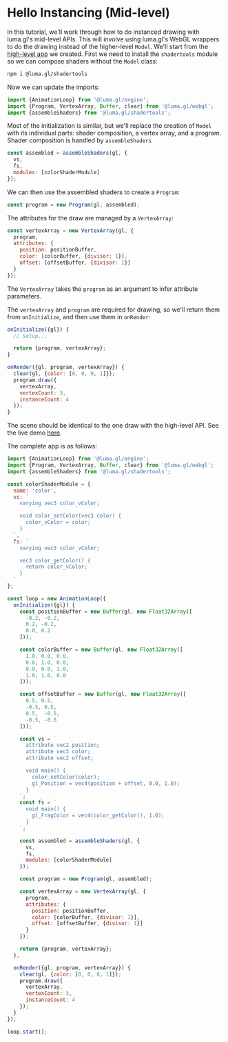 # Hello Instancing (Mid-level)

In this tutorial, we'll work through how to do instanced drawing with luma.gl's mid-level APIs. This will involve using luma.gl's WebGL wrappers to do the drawing instead of the higher-level `Model`. We'll start from the [high-level app](/docs/getting-started/hello-instancing-high) we created. First we need to install the `shadertools` module so we can compose shaders without the `Model` class:
```bash
npm i @luma.gl/shadertools
```

Now we can update the imports:
```js
import {AnimationLoop} from '@luma.gl/engine';
import {Program, VertexArray, Buffer, clear} from '@luma.gl/webgl';
import {assembleShaders} from '@luma.gl/shadertools';
```
Most of the initialization is similar, but we'll replace the creation of `Model` with its individual parts: shader composition, a vertex array, and a program. Shader composition is handled by `assembleShaders`
```js
const assembled = assembleShaders(gl, {
  vs,
  fs,
  modules: [colorShaderModule]
});
```

We can then use the assembled shaders to create a `Program`:
```js
const program = new Program(gl, assembled);
```

The attributes for the draw are managed by a `VertexArray`:
```js
const vertexArray = new VertexArray(gl, {
  program,
  attributes: {
    position: positionBuffer,
    color: [colorBuffer, {divisor: 1}],
    offset: [offsetBuffer, {divisor: 1}]
  }
});
```
The `VertexArray` takes the `program` as an argument to infer attribute parameters.

The `vertexArray` and `program` are required for drawing, so we'll return them from `onInitialize`, and then use them in `onRender`:
```js
onInitialize({gl}) {
  // Setup...

  return {program, vertexArray};
}

onRender({gl, program, vertexArray}) {
  clear(gl, {color: [0, 0, 0, 1]});
  program.draw({
    vertexArray,
    vertexCount: 3,
    instanceCount: 4
  });
}
```

The scene should be identical to the one draw with the high-level API. See the live demo [here](/examples/getting-started/hello-instancing-mid).

The complete app is as follows:
```js
import {AnimationLoop} from '@luma.gl/engine';
import {Program, VertexArray, Buffer, clear} from '@luma.gl/webgl';
import {assembleShaders} from '@luma.gl/shadertools';

const colorShaderModule = {
  name: 'color',
  vs: `
    varying vec3 color_vColor;

    void color_setColor(vec3 color) {
      color_vColor = color;
    }
  `,
  fs: `
    varying vec3 color_vColor;

    vec3 color_getColor() {
      return color_vColor;
    }
  `
};

const loop = new AnimationLoop({
  onInitialize({gl}) {
    const positionBuffer = new Buffer(gl, new Float32Array([
      -0.2, -0.2,
      0.2, -0.2,
      0.0, 0.2
    ]));

    const colorBuffer = new Buffer(gl, new Float32Array([
      1.0, 0.0, 0.0,
      0.0, 1.0, 0.0,
      0.0, 0.0, 1.0,
      1.0, 1.0, 0.0
    ]));

    const offsetBuffer = new Buffer(gl, new Float32Array([
      0.5, 0.5,
      -0.5, 0.5,
      0.5,  -0.5,
      -0.5, -0.5
    ]));

    const vs = `
      attribute vec2 position;
      attribute vec3 color;
      attribute vec2 offset;

      void main() {
        color_setColor(color);
        gl_Position = vec4(position + offset, 0.0, 1.0);
      }
    `;
    const fs = `
      void main() {
        gl_FragColor = vec4(color_getColor(), 1.0);
      }
    `;

    const assembled = assembleShaders(gl, {
      vs,
      fs,
      modules: [colorShaderModule]
    });

    const program = new Program(gl, assembled);

    const vertexArray = new VertexArray(gl, {
      program,
      attributes: {
        position: positionBuffer,
        color: [colorBuffer, {divisor: 1}],
        offset: [offsetBuffer, {divisor: 1}]
      }
    });

    return {program, vertexArray};
  },

  onRender({gl, program, vertexArray}) {
    clear(gl, {color: [0, 0, 0, 1]});
    program.draw({
      vertexArray,
      vertexCount: 3,
      instanceCount: 4
    });
  }
});

loop.start();

```
